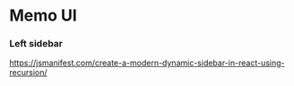 # Memo UI


### Left sidebar
https://jsmanifest.com/create-a-modern-dynamic-sidebar-in-react-using-recursion/